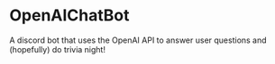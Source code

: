 # OpenAIChatBot
A discord bot that uses the OpenAI API to answer user questions and (hopefully) do trivia night!
